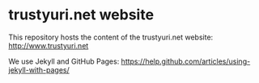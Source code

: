 trustyuri.net website
=====================

This repository hosts the content of the trustyuri.net website: http://www.trustyuri.net

We use Jekyll and GitHub Pages:
https://help.github.com/articles/using-jekyll-with-pages/

